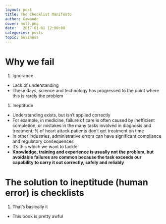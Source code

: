 ```yaml
---
layout: post
title: The Checklist Manifesto
author: Gawande
cover: null.png
date:   2017-01-01 12:00:00
categories: posts
topic: business
---
```


# Why we fail

1.  Ignorance
-   Lack of understanding
-   These days, science and technology has progressed to the point where
    this is rarely the problem

1.  Ineptitude
-   Understanding exists, but isn’t applied correctly
-   For example, in medicine, failure of care is often caused by
    inefficient completion, or mistakes in the many tasks involved in
    diagnosis and treatment; ½ of heart attack patients don’t get
    treatment on time
-   In other industries, administrative errors can have significant
    compliance and regulatory consequences
-   It’s this which we want to tackle
-   **Knowledge, training and experience is usually not the problem, but
    avoidable failures are common because the task exceeds our
    capability to carry it out correctly, safely and reliably**

# The solution to ineptitude (human error) is checklists

1.  That’s basically it
-   This book is pretty awful
